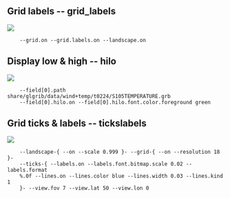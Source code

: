 ## Grid labels -- grid_labels
![](blob/master/share/glgrib/test/grid_labels/TEST_0000.png?raw=true)

```
    --grid.on --grid.labels.on --landscape.on 
```
## Display low & high -- hilo
![](blob/master/share/glgrib/test/hilo/TEST_0000.png?raw=true)

```
    --field[0].path share/glgrib/data/wind+temp/t0224/S105TEMPERATURE.grb 
    --field[0].hilo.on --field[0].hilo.font.color.foreground green 
```
## Grid ticks & labels -- tickslabels
![](blob/master/share/glgrib/test/tickslabels/TEST_0000.png?raw=true)

```
    --landscape-{ --on --scale 0.999 }- --grid-{ --on --resolution 18 }- 
    --ticks-{ --labels.on --labels.font.bitmap.scale 0.02 --labels.format 
    %.0f --lines.on --lines.color blue --lines.width 0.03 --lines.kind 1 
    }- --view.fov 7 --view.lat 50 --view.lon 0 
```
